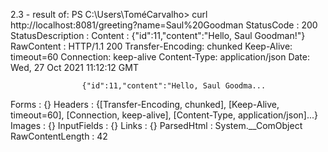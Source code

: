2.3 - result of:
PS C:\Users\ToméCarvalho> curl http://localhost:8081/greeting?name=Saul%20Goodman
StatusCode        : 200
StatusDescription :
Content           : {"id":11,"content":"Hello, Saul Goodman!"}
RawContent        : HTTP/1.1 200
                    Transfer-Encoding: chunked
                    Keep-Alive: timeout=60
                    Connection: keep-alive
                    Content-Type: application/json
                    Date: Wed, 27 Oct 2021 11:12:12 GMT

                    {"id":11,"content":"Hello, Saul Goodma...
Forms             : {}
Headers           : {[Transfer-Encoding, chunked], [Keep-Alive, timeout=60], [Connection, keep-alive], [Content-Type, application/json]...}
Images            : {}
InputFields       : {}
Links             : {}
ParsedHtml        : System.__ComObject
RawContentLength  : 42